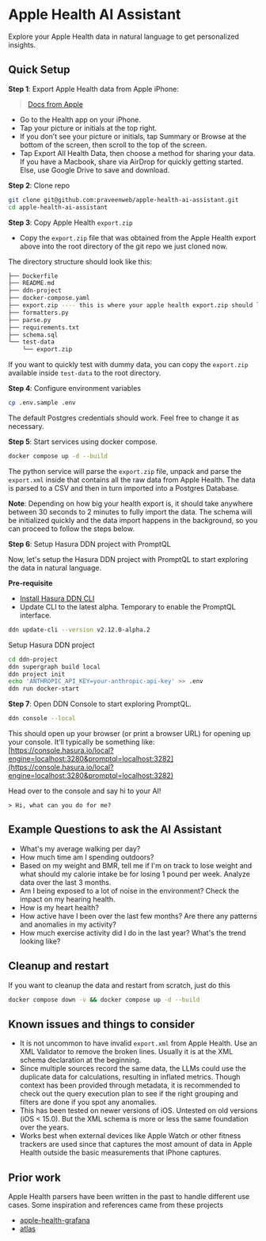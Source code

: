 # Apple Health AI Assistant

Explore your Apple Health data in natural language to get personalized insights.

## Quick Setup

**Step 1**: Export Apple Health data from Apple iPhone:

> [Docs from Apple](https://support.apple.com/guide/iphone/share-your-health-data-iph5ede58c3d/ios#iphe962dcbd2)

- Go to the Health app on your iPhone.
- Tap your picture or initials at the top right.
- If you don’t see your picture or initials, tap Summary or Browse at the bottom of the screen, then scroll to the top of the screen.
- Tap Export All Health Data, then choose a method for sharing your data. If you have a Macbook, share via AirDrop for quickly getting started. Else, use Google Drive to save and download.

**Step 2**: Clone repo
```bash
git clone git@github.com:praveenweb/apple-health-ai-assistant.git
cd apple-health-ai-assistant
```

**Step 3**: Copy Apple Health `export.zip`

- Copy the `export.zip` file that was obtained from the Apple Health export above into the root directory of the git repo we just cloned now.

The directory structure should look like this:

```bash
├── Dockerfile
├── README.md
├── ddn-project
├── docker-compose.yaml
├── export.zip ---- this is where your apple health export.zip should live
├── formatters.py
├── parse.py
├── requirements.txt
├── schema.sql
└── test-data
    └── export.zip
```

If you want to quickly test with dummy data, you can copy the `export.zip` available inside `test-data` to the root directory.

**Step 4**: Configure environment variables

```bash
cp .env.sample .env
```

The default Postgres credentials should work. Feel free to change it as necessary.

**Step 5**: Start services using docker compose.

```bash
docker compose up -d --build
```

The python service will parse the `export.zip` file, unpack and parse the `export.xml` inside that contains all the raw data from Apple Health. The data is parsed to a CSV and then in turn imported into a Postgres Database.

**Note**: Depending on how big your health export is, it should take anywhere between 30 seconds to 2 minutes to fully import the data. The schema will be initialized quickly and the data import happens in the background, so you can proceed to follow the steps below.

**Step 6**: Setup Hasura DDN project with PromptQL

Now, let's setup the Hasura DDN project with PromptQL to start exploring the data in natural language.

**Pre-requisite**
- [Install Hasura DDN CLI](https://hasura.io/docs/3.0/cli/installation/)
- Update CLI to the latest alpha. Temporary to enable the PromptQL interface.

```bash
ddn update-cli --version v2.12.0-alpha.2
```

Setup Hasura DDN project

```bash
cd ddn-project
ddn supergraph build local
ddn project init
echo 'ANTHROPIC_API_KEY=your-anthropic-api-key' >> .env
ddn run docker-start
```

**Step 7**: Open DDN Console to start exploring PromptQL.

```bash
ddn console --local
```

This should open up your browser (or print a browser URL) for opening up your console. It’ll typically be something like: [https://console.hasura.io/local?engine=localhost:3280&promptql=localhost:3282](https://console.hasura.io/local?engine=localhost:3280&promptql=localhost:3282)

Head over to the console and say hi to your AI!

```
> Hi, what can you do for me?
```

## Example Questions to ask the AI Assistant

- What's my average walking per day?
- How much time am I spending outdoors?
- Based on my weight and BMR, tell me if I'm on track to lose weight and what should my calorie intake be for losing 1 pound per week. Analyze data over the last 3 months.
- Am I being exposed to a lot of noise in the environment? Check the impact on my hearing health.
- How is my heart health?
- How active have I been over the last few months? Are there any patterns and anomalies in my activity?
- How much exercise activity did I do in the last year? What's the trend looking like?

## Cleanup and restart

If you want to cleanup the data and restart from scratch, just do this

```bash
docker compose down -v && docker compose up -d --build
```

## Known issues and things to consider

- It is not uncommon to have invalid `export.xml` from Apple Health. Use an XML Validator to remove the broken lines. Usually it is at the XML schema declaration at the beginning.
- Since multiple sources record the same data, the LLMs could use the duplicate data for calculations, resulting in inflated metrics. Though context has been provided through metadata, it is recommended to check out the query execution plan to see if the right grouping and filters are done if you spot any anomalies.
- This has been tested on newer versions of iOS. Untested on old versions (iOS < 15.0). But the XML schema is more or less the same foundation over the years.
- Works best when external devices like Apple Watch or other fitness trackers are used since that captures the most amount of data in Apple Health outside the basic measurements that iPhone captures.

## Prior work

Apple Health parsers have been written in the past to handle different use cases. Some inspiration and references came from these projects
- [apple-health-grafana](https://github.com/k0rventen/apple-health-grafana)
- [atlas](https://github.com/atlaslib/atlas)

